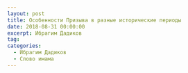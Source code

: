 ```yaml
---
layout: post
title: Особенности Призыва в разные исторические периоды
date: 2018-08-31 00:00:00
excerpt: Ибрагим Дадиков
tag:
categories:
  - Ибрагим Дадиков
  - Слово имама
---
```

